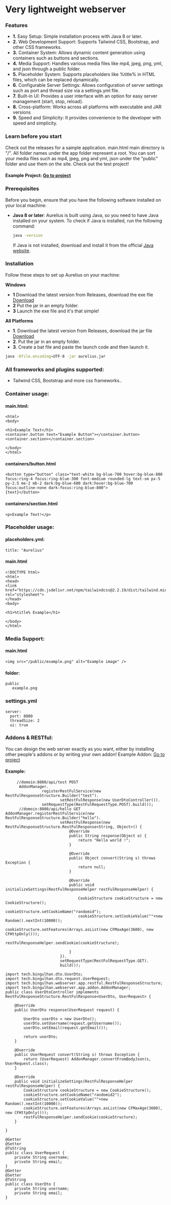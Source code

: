 # Very lightweight webserver

### Features
- **1.** Easy Setup: Simple installation process with Java 8 or later.
- **2.** Web Development Support: Supports Tailwind CSS, Bootstrap, and other CSS frameworks.
- **3.** Container System: Allows dynamic content generation using containers such as buttons and sections.
- **4.** Media Support: Handles various media files like mp4, jpeg, png, yml, and json through a public folder.
- **5.** Placeholder System: Supports placeholders like %title% in HTML files, which can be replaced dynamically.
- **6.** Configurable Server Settings: Allows configuration of server settings such as port and thread size via a settings.yml file.
- **7.** Built-in UI: Provides a user interface with an option for easy server management (start, stop, reload).
- **8.** Cross-platform: Works across all platforms with executable and JAR versions
- **9.** Speed and Simplicity: It provides convenience to the developer with speed and simplicity.

### Learn before you start
Check out the releases for a sample application.
main.html main directory is "/". All folder names under the app folder represent a root.
You can sort your media files such as mp4, jpeg, png and yml, json under the "public" folder and use them on the site. Check out the test project!
#### Example Project: [Go to project](https://github.com/mustafabinguldev/aurelius-example-project)

### Prerequisites

Before you begin, ensure that you have the following software installed on your local machine:

- **Java 8 or later**: Aurelius is built using Java, so you need to have Java installed on your system. To check if Java is installed, run the following command:

    ```bash
    java -version
    ```

  If Java is not installed, download and install it from the official [Java website](https://www.oracle.com/java/technologies/javase-jdk11-downloads.html).

### Installation

Follow these steps to set up Aurelius on your machine:

**Windows**
- **1**  Download the latest version from Releases, download the exe file [Download](https://github.com/mustafabinguldev/Aurelius/releases)
- **2**  Put the jar in an empty folder.
- **3**  Launch the exe file and it's that simple!

**All Platforms**
- **1**. Download the latest version from Releases, download the jar file [Download](https://github.com/mustafabinguldev/Aurelius/releases)
- **2**. Put the jar in an empty folder.
- **3**. Create a bat file and paste the launch code and then launch it.
``` bash
java -Dfile.encoding=UTF-8 -jar aurelius.jar
```


### All frameworks and plugins supported:
- Tailwind CSS, Bootstrap and more css frameworks..

### Container usage:
#### main.html:
```
<html>
<body>

<h1>Example Text</h1>
<container.button text="Example Button"></container.button>
<container.section></container.section>

</body>
</html>
```
#### containers/button.html
```
<button type="button" class="text-white bg-blue-700 hover:bg-blue-800 focus:ring-4 focus:ring-blue-300 font-medium rounded-lg text-sm px-5 py-2.5 me-2 mb-2 dark:bg-blue-600 dark:hover:bg-blue-700 focus:outline-none dark:focus:ring-blue-800">
{text}</button>
```
#### containers/section.html
```
<p>Example Text!</p>
```

### Placeholder usage:
#### placeholders.yml:
```
title: "Aurelius"
```
#### main.html
```
<!DOCTYPE html>
<html>
<head>
<link href="https://cdn.jsdelivr.net/npm/tailwindcss@2.2.19/dist/tailwind.min.css" rel="stylesheet">
</head>
<body>

<h1>%title% Example</h1>

</body>
</html>

```

### Media Support:
#### main.html
```
<img src="/public/example.png" alt="Example image" />
```
#### folder:
``` 
public
   example.png
```

### settings.yml
 ```
server:
   port: 8080
   threadSize: 2
   ui: true
 ```

### Addons & RESTful:
You can design the web server exactly as you want, either by installing other people's addons or by writing your own addon! Example Addon:
[Go to project](https://github.com/mustafabinguldev/AureliusExampleAddon)
#### Example:
```
     //domoin:8080/api/test POST
      AddonManager.
                registerRestFulService(new RestFulResponseStructure.Builder("test").
                        setRestFulResponse(new UserDtoController()).
                setRequestType(RestFulRequestType.POST).build());   
      //domoin:8080/api/hello GET
AddonManager.registerRestFulService(new RestFulResponseStructure.Builder("hello").
                        setRestFulResponse(new RestFulResponseStructure.RestFulResponse<String, Object>() {
                            @Override
                            public String response(Object o) {
                                return "Hello world !";
                            }

                            @Override
                            public Object convert(String s) throws Exception {
                                return null;
                            }

                            @Override
                            public void initializeSettings(RestFulResponseHelper restFulResponseHelper) {

                                CookieStructure cookieStructure = new CookieStructure();
                                cookieStructure.setCookieName("randomid");
                                cookieStructure.setCookieValue(""+new Random().nextInt(10000));
                                cookieStructure.setFeatures(Arrays.asList(new CFMaxAge(3600), new CFHttpOnly()));
                                restFulResponseHelper.sendCookie(cookieStructure);

                            }
                        }).
                        setRequestType(RestFulRequestType.GET).
                        build());
```
```
import tech.bingulhan.dto.UserDto;
import tech.bingulhan.dto.request.UserRequest;
import tech.bingulhan.webserver.app.restful.RestFulResponseStructure;
import tech.bingulhan.webserver.app.addon.AddonManager;
public class UserDtoController implements RestFulResponseStructure.RestFulResponse<UserDto, UserRequest> {

    @Override
    public UserDto response(UserRequest request) {

        UserDto userDto = new UserDto();
        userDto.setUsername(request.getUsername());
        userDto.setEmail(request.getEmail());

        return userDto;
    }

    @Override
    public UserRequest convert(String s) throws Exception {
        return (UserRequest) AddonManager.convertFromBodyJson(s, UserRequest.class);
    }

    @Override
    public void initializeSettings(RestFulResponseHelper restFulResponseHelper) {
        CookieStructure cookieStructure = new CookieStructure();
        cookieStructure.setCookieName("randomid2");
        cookieStructure.setCookieValue(""+new Random().nextInt(10000));
        cookieStructure.setFeatures(Arrays.asList(new CFMaxAge(3600), new CFHttpOnly()));
        restFulResponseHelper.sendCookie(cookieStructure);
    }

}
```

```
@Getter
@Setter
@ToString
public class UserRequest {
    private String username;
    private String email;
}
@Getter
@Setter
@ToString
public class UserDto {
    private String username;
    private String email;
}


```

